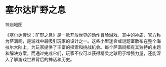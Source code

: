 # 塞尔达旷野之息

神庙地图

<ImgView title="塞尔达旷野之息" url="https://4.z.wiki/autoupload/20240311/e5fl.871X1273-image.png" />

《塞尔达传说：旷野之息》是一款开放世界的动作冒险游戏，其中的神庙，官方称为萨满祠，是游戏中最吸引玩家的设计之一。这些小型迷宫或谜题室散布在整个海拉尔大陆上，为玩家提供了丰富的探索和挑战机会。每个萨满祠都有其独特的主题和解决方案，而通过完成它们，玩家不仅可以获得精灵之球用于增强力量，还能深入了解游戏世界背后的神话和历史。


